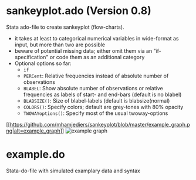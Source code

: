 # sankeyplot.ado (Version 0.8)
Stata ado-file to create sankeyplot (flow-charts).
- it takes at least to categorical numerical variables in wide-format as input, but more than two are possible
- beware of potential missing data; either omit them via an "if-specification" or code them as an additional category
- Optional options so far:
  * `if`
  * `PERCent`: Relative frequencies instead of absolute number of observations 
  * `BLABEL`: Show absolute number of observations or relative frequencies as labels of start- and end-bars (default is no blabel)
  * `BLABSIZE()`: Size of blabel-labels (default is blabsize(normal)
  * `COLORS()`: Specify colors; default are grey-tones with 80% opacity 
  * `TWOWAYoptions()`: Specify most of the usual twoway-options

[[https://github.com/mhamjediers/sankeyplot/blob/master/example_graph.png|alt=example_graph]]
![example graph](https://github.com/mhamjediers/sankeyplot/blob/master/example_graph.png?raw=true)

# example.do
Stata-do-file with simulated examplary data and syntax
